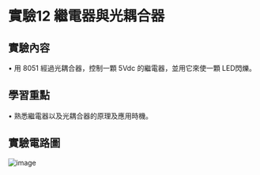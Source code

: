 # 實驗12 繼電器與光耦合器
## 實驗內容 
• 用 8051 經過光耦合器，控制一顆 5Vdc 的繼電器，並用它來使一顆 LED閃爍。


## 學習重點
• 熟悉繼電器以及光耦合器的原理及應用時機。

## 實驗電路圖
![image](https://github.com/conner1231230/Microprocessor-and-Interface-Design/assets/94916111/7e2b8259-7b1b-4ce5-b86f-241a50f6103a)



